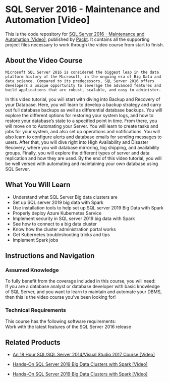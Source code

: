 # SQL Server 2016 - Maintenance and Automation [Video]
This is the code repository for [SQL Server 2016 - Maintenance and Automation [Video]](https://www.packtpub.com/big-data-and-business-intelligence/sql-server-2016-maintenance-automation-video?utm_source=github&utm_medium=repository&utm_campaign=9781787281431), published by [Packt](https://www.packtpub.com/?utm_source=github). It contains all the supporting project files necessary to work through the video course from start to finish.
## About the Video Course
	Microsoft SQL Server 2016 is considered the biggest leap in the data platform history of the Microsoft, in the ongoing era of Big Data and data science. Compared to its predecessors, SQL Server 2016 offers developers a unique opportunity to leverage the advanced features and build applications that are robust, scalable, and easy to administer.
In this video tutorial, you will start with diving into Backup and Recovery of your Database. Here, you will learn to develop a backup strategy and carry out full database backups as well as differential database backups. You will explore the different options for restoring your system logs, and how to restore your database’s state to a specified point in time. From there, you will move on to Automating your Server. You will learn to create tasks and jobs for your system, and also set up operations and notifications. You will also learn to configure alerts and database emails for sending messages to users. After that, you will dive right into High Availability and Disaster Recovery, where you will database mirroring, log shipping, and availability groups. Finally, you will explore the different types of server and data replication and how they are used.
By the end of this video tutorial, you will be well versed with automating and maintaining your own database using SQL Server.

<H2>What You Will Learn</H2>
<DIV class=book-info-will-learn-text>
<UL>
<LI>Understand what SQL Server Big data clusters are 
<LI>Set up SQL server 2019 big data with Spark 
<LI>Use installation tools to help set up SQL server 2019 Big Data with Spark 
<LI>Properly deploy Azure Kubernetes Service 
<LI>Implement security in SQL server 2019 big data with Spark 
<LI>See how to connect to a big data cluster 
<LI>Know how the cluster administration portal works 
<LI>Get Kubernetes troubleshooting tricks and tips 
<LI>Implement Spark jobs </LI></UL></DIV>

## Instructions and Navigation
### Assumed Knowledge
To fully benefit from the coverage included in this course, you will need:<br/>
If you are a database analyst or database developer with basic knowledge of SQL Server, and you want to learn to maintain and automate your DBMS, then this is the video course you've been looking for!	
### Technical Requirements
This course has the following software requirements:<br/>
Work with the latest features of the SQL Server 2016 release

## Related Products
* [An 18 Hour SQL/SQL Server 2014/Visual Studio 2017 Course [Video]](https://www.packtpub.com/application-development/18-hour-sqlsql-server-2014visual-studio-2017-course-video?utm_source=github&utm_medium=repository&utm_campaign=9781789530568)

* [Hands-On SQL Server 2019 Big Data Clusters with Spark [Video]](https://www.packtpub.com/big-data-and-business-intelligence/hands-sql-server-2019-big-data-clusters-spark-video?utm_source=github&utm_medium=repository&utm_campaign=9781838559755)

* [Hands-On SQL Server 2019 Big Data Clusters with Spark [Video]](https://www.packtpub.com/big-data-and-business-intelligence/hands-sql-server-2019-big-data-clusters-spark-video?utm_source=github&utm_medium=repository&utm_campaign=9781838559755)

